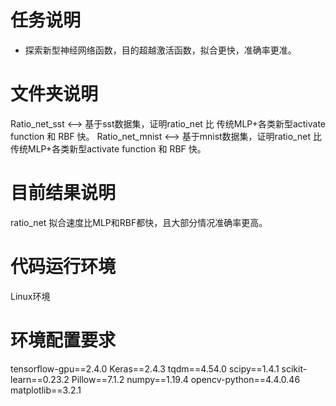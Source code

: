 # 任务说明
- 探索新型神经网络函数，目的超越激活函数，拟合更快，准确率更准。

# 文件夹说明
  Ratio_net_sst <--> 基于sst数据集，证明ratio_net 比 传统MLP+各类新型activate function 和 RBF 快。 
  Ratio_net_mnist <--> 基于mnist数据集，证明ratio_net 比 传统MLP+各类新型activate function 和 RBF 快。  

# 目前结果说明
  ratio_net 拟合速度比MLP和RBF都快，且大部分情况准确率更高。

# 代码运行环境
  Linux环境

# 环境配置要求
  tensorflow-gpu==2.4.0
  Keras==2.4.3
  tqdm==4.54.0
  scipy==1.4.1
  scikit-learn==0.23.2
  Pillow==7.1.2
  numpy==1.19.4
  opencv-python==4.4.0.46
  matplotlib==3.2.1
